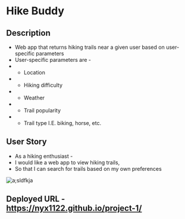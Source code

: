 # Hike Buddy
## Description
* Web app that returns hiking trails near a given user based on user-specific parameters
* User-specific parameters are -
* * Location
* * Hiking difficulty
* * Weather
* * Trail popularity
* * Trail type I.E. biking, horse, etc.

## User Story
* As a hiking enthusiast - 
* I would like a web app to view hiking trails,
* So that I can search for trails based on my own preferences

![a;sldfkja](https://user-images.githubusercontent.com/82350938/121845244-62d7a500-cca2-11eb-9e7b-ad1331382a7e.JPG)

## Deployed URL - https://nyx1122.github.io/project-1/
